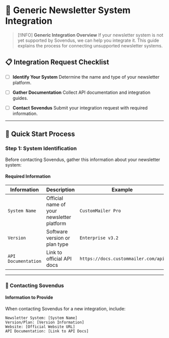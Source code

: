 # 🔗 Generic Newsletter System Integration

> [!INFO]
> **Generic Integration Overview**
> If your newsletter system is not yet supported by Sovendus, we can help you integrate it. This guide explains the process for connecting unsupported newsletter systems.

## 📋 Integration Request Checklist

- [ ] **Identify Your System**
  Determine the name and type of your newsletter platform.

- [ ] **Gather Documentation**
  Collect API documentation and integration guides.

- [ ] **Contact Sovendus**
  Submit your integration request with required information.


---

## 🚀 Quick Start Process

### Step 1: System Identification

Before contacting Sovendus, gather this information about your newsletter system:

#### Required Information

| Information | Description | Example |
|-------------|-------------|---------|
|`System Name` | Official name of your newsletter platform | `CustomMailer Pro` |
| `Version` | Software version or plan type | `Enterprise v3.2` |
| `API Documentation` | Link to official API docs | `https://docs.custommailer.com/api` |


---

### 📧 Contacting Sovendus

#### Information to Provide

When contacting Sovendus for a new integration, include:

```
Newsletter System: [System Name]
Version/Plan: [Version Information]
Website: [Official Website URL]
API Documentation: [Link to API Docs]
```
